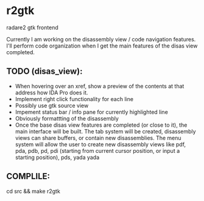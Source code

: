 r2gtk
=====

radare2 gtk frontend

Currently I am working on the disassembly view / code navigation features.
I'll perform code organization when I get the main features of the disas view completed.

TODO (disas_view):
------------------
* When hovering over an xref, show a preview of the contents at that address how IDA Pro does it.
* Implement right click functionality for each line
* Possibly use gtk source view
* Impement status bar / info pane for currently highlighted line
* Obviously formattting of the disassembly
* Once the base disas view features are completed (or close to it), the main interface will be built.
The tab system will be created, disassembly views can share buffers, or contain new disassemblies.
The menu system will allow the user to create new disassembly views like pdf, pda, pdb, pd, pdi (starting from current cursor position, or input a starting position), pds, yada yada


COMPLILE:
--------
cd src && make r2gtk
